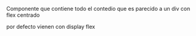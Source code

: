 Componente que contiene todo el contedio que es parecido a un div con flex centrado

por defecto vienen con display flex